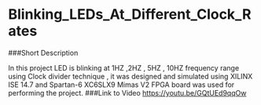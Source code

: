 # Blinking_LEDs_At_Different_Clock_Rates


###Short Description 

In this project LED is blinking at 1HZ ,2HZ ,  5HZ , 10HZ frequency range using Clock divider technique , it was designed and simulated using XILINX ISE 14.7 and Spartan-6 XC6SLX9 Mimas V2 FPGA board was used 
for performing the project. 
###Link to Video
https://youtu.be/GQtUEd9qqOw
